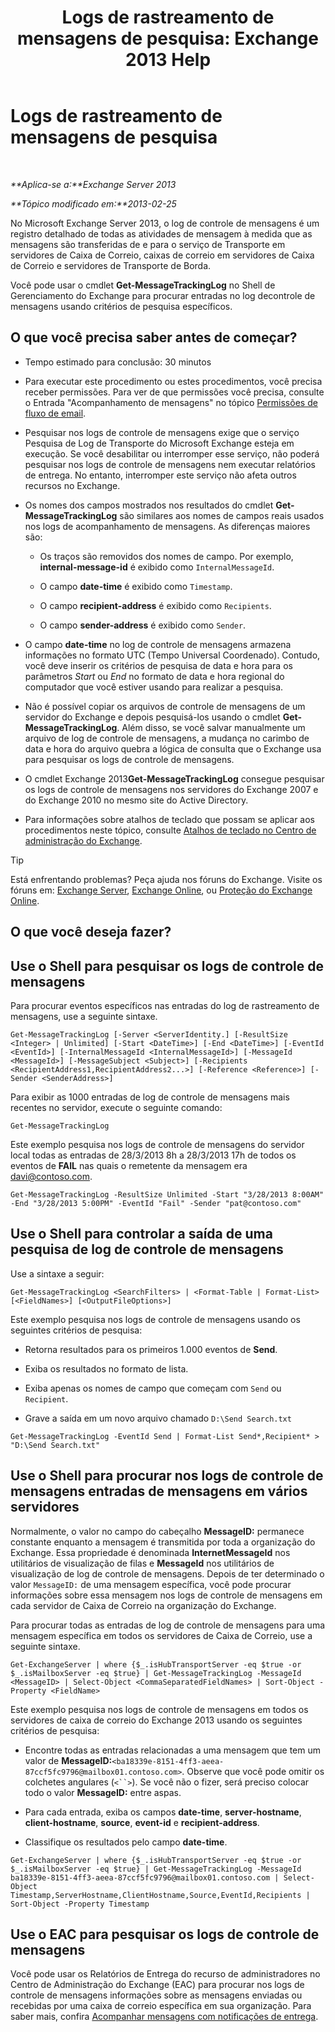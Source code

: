 ﻿---
title: 'Logs de rastreamento de mensagens de pesquisa: Exchange 2013 Help'
TOCTitle: Logs de rastreamento de mensagens de pesquisa
ms:assetid: e1678327-bcd5-42d4-a363-67f33067fe9a
ms:mtpsurl: https://technet.microsoft.com/pt-br/library/Bb124926(v=EXCHG.150)
ms:contentKeyID: 51407924
ms.date: 01/10/2018
mtps_version: v=EXCHG.150
ms.translationtype: HT
---

# Logs de rastreamento de mensagens de pesquisa

 

_**Aplica-se a:**Exchange Server 2013_

_**Tópico modificado em:**2013-02-25_

No Microsoft Exchange Server 2013, o log de controle de mensagens é um registro detalhado de todas as atividades de mensagem à medida que as mensagens são transferidas de e para o serviço de Transporte em servidores de Caixa de Correio, caixas de correio em servidores de Caixa de Correio e servidores de Transporte de Borda.

Você pode usar o cmdlet **Get-MessageTrackingLog** no Shell de Gerenciamento do Exchange para procurar entradas no log de ​​controle de mensagens usando critérios de pesquisa específicos.

## O que você precisa saber antes de começar?

  - Tempo estimado para conclusão: 30 minutos

  - Para executar este procedimento ou estes procedimentos, você precisa receber permissões. Para ver de que permissões você precisa, consulte o Entrada "Acompanhamento de mensagens" no tópico [Permissões de fluxo de email](mail-flow-permissions-exchange-2013-help.md).

  - Pesquisar nos logs de controle de mensagens exige que o serviço Pesquisa de Log de Transporte do Microsoft Exchange esteja em execução. Se você desabilitar ou interromper esse serviço, não poderá pesquisar nos logs de controle de mensagens nem executar relatórios de entrega. No entanto, interromper este serviço não afeta outros recursos no Exchange.

  - Os nomes dos campos mostrados nos resultados do cmdlet **Get-MessageTrackingLog** são similares aos nomes de campos reais usados nos logs de acompanhamento de mensagens. As diferenças maiores são:
    
      - Os traços são removidos dos nomes de campo. Por exemplo, **internal-message-id** é exibido como `InternalMessageId`.
    
      - O campo **date-time** é exibido como `Timestamp`.
    
      - O campo **recipient-address** é exibido como `Recipients`.
    
      - O campo **sender-address** é exibido como `Sender`.

  - O campo **date-time** no log de controle de mensagens armazena informações no formato UTC (Tempo Universal Coordenado). Contudo, você deve inserir os critérios de pesquisa de data e hora para os parâmetros *Start* ou *End* no formato de data e hora regional do computador que você estiver usando para realizar a pesquisa.

  - Não é possível copiar os arquivos de controle de mensagens de um servidor do Exchange e depois pesquisá-los usando o cmdlet **Get-MessageTrackingLog**. Além disso, se você salvar manualmente um arquivo de log de controle de mensagens, a mudança no carimbo de data e hora do arquivo quebra a lógica de consulta que o Exchange usa para pesquisar os logs de controle de mensagens.

  - O cmdlet Exchange 2013**Get-MessageTrackingLog** consegue pesquisar os logs de controle de mensagens nos servidores do Exchange 2007 e do Exchange 2010 no mesmo site do Active Directory.

  - Para informações sobre atalhos de teclado que possam se aplicar aos procedimentos neste tópico, consulte [Atalhos de teclado no Centro de administração do Exchange](keyboard-shortcuts-in-the-exchange-admin-center-exchange-online-protection-help.md).


> [!TIP]
> Está enfrentando problemas? Peça ajuda nos fóruns do Exchange. Visite os fóruns em: <A href="https://go.microsoft.com/fwlink/p/?linkid=60612">Exchange Server</A>, <A href="https://go.microsoft.com/fwlink/p/?linkid=267542">Exchange Online</A>, ou <A href="https://go.microsoft.com/fwlink/p/?linkid=285351">Proteção do Exchange Online</A>.



## O que você deseja fazer?

## Use o Shell para pesquisar os logs de controle de mensagens

Para procurar eventos específicos nas entradas do log de rastreamento de mensagens, use a seguinte sintaxe.

    Get-MessageTrackingLog [-Server <ServerIdentity.] [-ResultSize <Integer> | Unlimited] [-Start <DateTime>] [-End <DateTime>] [-EventId <EventId>] [-InternalMessageId <InternalMessageId>] [-MessageId <MessageId>] [-MessageSubject <Subject>] [-Recipients <RecipientAddress1,RecipientAddress2...>] [-Reference <Reference>] [-Sender <SenderAddress>]

Para exibir as 1000 entradas de log de controle de mensagens mais recentes no servidor, execute o seguinte comando:

    Get-MessageTrackingLog

Este exemplo pesquisa nos logs de controle de mensagens do servidor local todas as entradas de 28/3/2013 8h a 28/3/2013 17h de todos os eventos de **FAIL** nas quais o remetente da mensagem era davi@contoso.com.

    Get-MessageTrackingLog -ResultSize Unlimited -Start "3/28/2013 8:00AM" -End "3/28/2013 5:00PM" -EventId "Fail" -Sender "pat@contoso.com"

## Use o Shell para controlar a saída de uma pesquisa de log de controle de mensagens

Use a sintaxe a seguir:

    Get-MessageTrackingLog <SearchFilters> | <Format-Table | Format-List> [<FieldNames>] [<OutputFileOptions>]

Este exemplo pesquisa nos logs de controle de mensagens usando os seguintes critérios de pesquisa:

  - Retorna resultados para os primeiros 1.000 eventos de **Send**.

  - Exiba os resultados no formato de lista.

  - Exiba apenas os nomes de campo que começam com `Send` ou `Recipient`.

  - Grave a saída em um novo arquivo chamado `D:\Send Search.txt`

<!-- end list -->

    Get-MessageTrackingLog -EventId Send | Format-List Send*,Recipient* > "D:\Send Search.txt"

## Use o Shell para procurar nos logs de controle de mensagens entradas de mensagens em vários servidores

Normalmente, o valor no campo do cabeçalho **MessageID:** permanece constante enquanto a mensagem é transmitida por toda a organização do Exchange. Essa propriedade é denominada **InternetMessageId** nos utilitários de visualização de filas e **MessageId** nos utilitários de visualização de log de controle de mensagens. Depois de ter determinado o valor `MessageID:` de uma mensagem específica, você pode procurar informações sobre essa mensagem nos logs de controle de mensagens em cada servidor de Caixa de Correio na organização do Exchange.

Para procurar todas as entradas de log de ​​controle de mensagens para uma mensagem específica em todos os servidores de Caixa de Correio, use a seguinte sintaxe.

    Get-ExchangeServer | where {$_.isHubTransportServer -eq $true -or $_.isMailboxServer -eq $true} | Get-MessageTrackingLog -MessageId <MessageID> | Select-Object <CommaSeparatedFieldNames> | Sort-Object -Property <FieldName>

Este exemplo pesquisa nos logs de controle de mensagens em todos os servidores de caixa de correio do Exchange 2013 usando os seguintes critérios de pesquisa:

  - Encontre todas as entradas relacionadas a uma mensagem que tem um valor de **MessageID:**`<ba18339e-8151-4ff3-aeea-87ccf5fc9796@mailbox01.contoso.com>`. Observe que você pode omitir os colchetes angulares (`<``>`). Se você não o fizer, será preciso colocar todo o valor **MessageID:** entre aspas.

  - Para cada entrada, exiba os campos **date-time**, **server-hostname**, **client-hostname**, **source**, **event-id** e **recipient-address**.

  - Classifique os resultados pelo campo **date-time**.

<!-- end list -->

    Get-ExchangeServer | where {$_.isHubTransportServer -eq $true -or $_.isMailboxServer -eq $true} | Get-MessageTrackingLog -MessageId ba18339e-8151-4ff3-aeea-87ccf5fc9796@mailbox01.contoso.com | Select-Object Timestamp,ServerHostname,ClientHostname,Source,EventId,Recipients | Sort-Object -Property Timestamp

## Use o EAC para pesquisar os logs de controle de mensagens

Você pode usar os Relatórios de Entrega do recurso de administradores no Centro de Administração do Exchange (EAC) para procurar nos logs de controle de mensagens informações sobre as mensagens enviadas ou recebidas por uma caixa de correio específica em sua organização. Para saber mais, confira [Acompanhar mensagens com notificações de entrega](track-messages-with-delivery-reports-exchange-2013-help.md).

